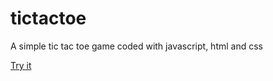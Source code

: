 # tictactoe
A simple tic tac toe game coded with javascript, html and css

<a href="https://p-et-ro-tictactoe.stackblitz.io/">Try it</a>

